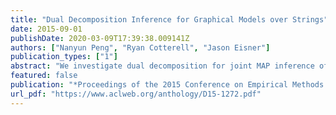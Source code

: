 ```yaml
---
title: "Dual Decomposition Inference for Graphical Models over Strings"
date: 2015-09-01
publishDate: 2020-03-09T17:39:38.009141Z
authors: ["Nanyun Peng", "Ryan Cotterell", "Jason Eisner"]
publication_types: ["1"]
abstract: "We investigate dual decomposition for joint MAP inference of many strings. Given an arbitrary graphical model, we decompose it into small acyclic sub-models, whose MAP configurations can be found by finite-state composition and dynamic programming. We force the solutions of these subproblems to agree on overlapping variables, by tuning Lagrange multipliers for an adaptively expanding set of variable-length n-gram count features.  This is the first inference method for arbitrary graphical models over strings that does not require approximations such as random sampling, message simplification, or a bound on string length. Provided that the inference method terminates, it gives a certificate of global optimality (though MAP inference in our setting is undecidable in general). On our global phonological inference problems, it always terminates, and achieves more accurate results than max-product and sum-product loopy belief propagation."
featured: false
publication: "*Proceedings of the 2015 Conference on Empirical Methods in Natural Language Processing*"
url_pdf: "https://www.aclweb.org/anthology/D15-1272.pdf"
---
```


